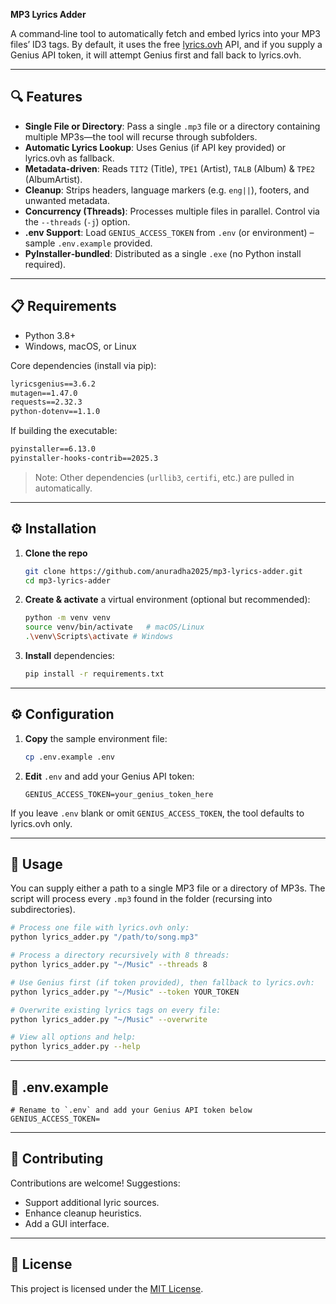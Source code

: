 **MP3 Lyrics Adder**

A command‑line tool to automatically fetch and embed lyrics into your MP3 files’ ID3 tags. By default, it uses the free [lyrics.ovh](https://lyrics.ovh/) API, and if you supply a Genius API token, it will attempt Genius first and fall back to lyrics.ovh.

---

## 🔍 Features

- **Single File or Directory**: Pass a single `.mp3` file or a directory containing multiple MP3s—the tool will recurse through subfolders.
- **Automatic Lyrics Lookup**: Uses Genius (if API key provided) or lyrics.ovh as fallback.
- **Metadata‑driven**: Reads `TIT2` (Title), `TPE1` (Artist), `TALB` (Album) & `TPE2` (AlbumArtist).
- **Cleanup**: Strips headers, language markers (e.g. `eng||`), footers, and unwanted metadata.
- **Concurrency (Threads)**: Processes multiple files in parallel. Control via the `--threads` (`-j`) option.
- **.env Support**: Load `GENIUS_ACCESS_TOKEN` from `.env` (or environment) – sample `.env.example` provided.
- **PyInstaller‑bundled**: Distributed as a single `.exe` (no Python install required).

---

## 📋 Requirements

- Python 3.8+
- Windows, macOS, or Linux

Core dependencies (install via pip):

```txt
lyricsgenius==3.6.2
mutagen==1.47.0
requests==2.32.3
python-dotenv==1.1.0
```

If building the executable:

```txt
pyinstaller==6.13.0
pyinstaller-hooks-contrib==2025.3
```

> Note: Other dependencies (`urllib3`, `certifi`, etc.) are pulled in automatically.

---

## ⚙️ Installation

1. **Clone the repo**

   ```bash
   git clone https://github.com/anuradha2025/mp3‑lyrics‑adder.git
   cd mp3‑lyrics‑adder
   ```

2. **Create & activate** a virtual environment (optional but recommended):

   ```bash
   python -m venv venv
   source venv/bin/activate   # macOS/Linux
   .\venv\Scripts\activate # Windows
   ```

3. **Install** dependencies:
   ```bash
   pip install -r requirements.txt
   ```

---

## ⚙️ Configuration

1. **Copy** the sample environment file:

   ```bash
   cp .env.example .env
   ```

2. **Edit** `.env` and add your Genius API token:
   ```dotenv
   GENIUS_ACCESS_TOKEN=your_genius_token_here
   ```

If you leave `.env` blank or omit `GENIUS_ACCESS_TOKEN`, the tool defaults to lyrics.ovh only.

---

## 🚀 Usage

You can supply either a path to a single MP3 file or a directory of MP3s. The script will process every `.mp3` found in the folder (recursing into subdirectories).

```bash
# Process one file with lyrics.ovh only:
python lyrics_adder.py "/path/to/song.mp3"

# Process a directory recursively with 8 threads:
python lyrics_adder.py "~/Music" --threads 8

# Use Genius first (if token provided), then fallback to lyrics.ovh:
python lyrics_adder.py "~/Music" --token YOUR_TOKEN

# Overwrite existing lyrics tags on every file:
python lyrics_adder.py "~/Music" --overwrite

# View all options and help:
python lyrics_adder.py --help
```

---

## 📝 .env.example

```dotenv
# Rename to `.env` and add your Genius API token below
GENIUS_ACCESS_TOKEN=
```

---

## 🤝 Contributing

Contributions are welcome! Suggestions:

- Support additional lyric sources.
- Enhance cleanup heuristics.
- Add a GUI interface.

---

## 📄 License

This project is licensed under the [MIT License](LICENSE).

